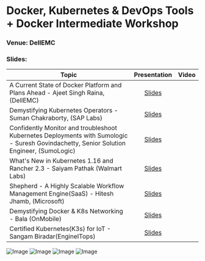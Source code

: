 # Docker, Kubernetes & DevOps Tools + Docker Intermediate Workshop

### Venue: DellEMC

### Slides:


| Topic        | Presentation          | Video  | 
| ------------- |:-------------:| -----:| 
| A Current State of Docker Platform and Plans Ahead - Ajeet Singh Raina, (DellEMC)| [Slides](https://www.slideshare.net/ajeetraina/current-state-of-docker-platform-nov-2019) |  | 
| Demystifying Kubernetes Operators - Suman Chakraborty, (SAP Labs) | [Slides]( https://www.slideshare.net/suchakra012/demystifying-k8s-operators-197363056 )|  | 
| Confidently Monitor and troubleshoot Kubernetes Deployments with Sumologic - Suresh Govindachetty, Senior Solution Engineer, (SumoLogic) | [Slides]() |  |
| What's New in Kubernetes 1.16 and Rancher 2.3  - Saiyam Pathak (Walmart Labs)| [Slides](https://www.slideshare.net/saiyampathak1/kubernetes-116-and-rancher-23-enhancements) |  | 
| Shepherd - A Highly Scalable Workflow Management Engine(SaaS) - Hitesh Jhamb, (Microsoft) | [Slides]() |  | 
| Demystifying Docker & K8s Networking - Bala (OnMobile)| [Slides](https://www.slideshare.net/BalasundaramNataraja/demystfying-containernetworking/BalasundaramNataraja/demystfying-containernetworking) |  | 
| Certified Kubernetes(K3s) for IoT - Sangam Biradar(EngineITops)| [Slides](https://www.slideshare.net/sangambiradar370/rabncher-meetup-india-lightweight-kubernetes-development-with-k3s-k3os-and-oketo) |  | 


![Image](https://github.com/collabnix/dockerbangalore/blob/master/slides/23rd-Nov-2019-Docker-k8s-monitoring-Dell-Meetup/IMG-20191123-WA0028.jpg)
![Image](https://github.com/collabnix/dockerbangalore/blob/master/slides/23rd-Nov-2019-Docker-k8s-monitoring-Dell-Meetup/IMG-20191123-WA0029.jpg)
![Image](https://github.com/collabnix/dockerbangalore/blob/master/slides/23rd-Nov-2019-Docker-k8s-monitoring-Dell-Meetup/IMG-20191123-WA0032.jpg)
![Image](https://github.com/collabnix/dockerbangalore/blob/master/slides/23rd-Nov-2019-Docker-k8s-monitoring-Dell-Meetup/IMG-20191124-WA0007.jpg)


